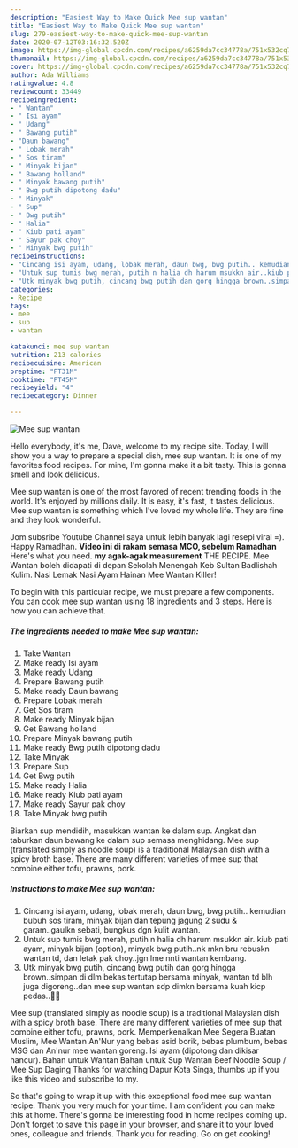 ```yaml
---
description: "Easiest Way to Make Quick Mee sup wantan"
title: "Easiest Way to Make Quick Mee sup wantan"
slug: 279-easiest-way-to-make-quick-mee-sup-wantan
date: 2020-07-12T03:16:32.520Z
image: https://img-global.cpcdn.com/recipes/a6259da7cc34778a/751x532cq70/mee-sup-wantan-resipi-foto-utama.jpg
thumbnail: https://img-global.cpcdn.com/recipes/a6259da7cc34778a/751x532cq70/mee-sup-wantan-resipi-foto-utama.jpg
cover: https://img-global.cpcdn.com/recipes/a6259da7cc34778a/751x532cq70/mee-sup-wantan-resipi-foto-utama.jpg
author: Ada Williams
ratingvalue: 4.8
reviewcount: 33449
recipeingredient:
- " Wantan"
- " Isi ayam"
- " Udang"
- " Bawang putih"
- "Daun bawang"
- " Lobak merah"
- " Sos tiram"
- " Minyak bijan"
- " Bawang holland"
- " Minyak bawang putih"
- " Bwg putih dipotong dadu"
- " Minyak"
- " Sup"
- " Bwg putih"
- " Halia"
- " Kiub pati ayam"
- " Sayur pak choy"
- " Minyak bwg putih"
recipeinstructions:
- "Cincang isi ayam, udang, lobak merah, daun bwg, bwg putih.. kemudian bubuh sos tiram, minyak bijan dan tepung jagung 2 sudu &amp; garam..gaulkn sebati, bungkus dgn kulit wantan."
- "Untuk sup tumis bwg merah, putih n halia dh harum msukkn air..kiub pati ayam, minyak bijan (option), minyak bwg putih..nk mkn bru rebuskn wantan td, dan letak pak choy..jgn lme nnti wantan kembang."
- "Utk minyak bwg putih, cincang bwg putih dan gorg hingga brown..simpan di dlm bekas tertutap bersama minyak, wantan td blh juga digoreng..dan mee sup wantan sdp dimkn bersama kuah kicp pedas..👍🏻"
categories:
- Recipe
tags:
- mee
- sup
- wantan

katakunci: mee sup wantan 
nutrition: 213 calories
recipecuisine: American
preptime: "PT31M"
cooktime: "PT45M"
recipeyield: "4"
recipecategory: Dinner

---
```



![Mee sup wantan](https://img-global.cpcdn.com/recipes/a6259da7cc34778a/751x532cq70/mee-sup-wantan-resipi-foto-utama.jpg)

Hello everybody, it's me, Dave, welcome to my recipe site. Today, I will show you a way to prepare a special dish, mee sup wantan. It is one of my favorites food recipes. For mine, I'm gonna make it a bit tasty. This is gonna smell and look delicious.

Mee sup wantan is one of the most favored of recent trending foods in the world. It's enjoyed by millions daily. It is easy, it's fast, it tastes delicious. Mee sup wantan is something which I've loved my whole life. They are fine and they look wonderful.

Jom subsribe Youtube Channel saya untuk lebih banyak lagi resepi viral =). Happy Ramadhan. **Video ini di rakam semasa MCO, sebelum Ramadhan** Here&#39;s what you need. **my agak-agak measurement** THE RECIPE. Mee Wantan boleh didapati di depan Sekolah Menengah Keb Sultan Badlishah Kulim. Nasi Lemak Nasi Ayam Hainan Mee Wantan Killer!


To begin with this particular recipe, we must prepare a few components. You can cook mee sup wantan using 18 ingredients and 3 steps. Here is how you can achieve that.

<!--inarticleads1-->

##### The ingredients needed to make Mee sup wantan:

1. Take  Wantan
1. Make ready  Isi ayam
1. Make ready  Udang
1. Prepare  Bawang putih
1. Make ready Daun bawang
1. Prepare  Lobak merah
1. Get  Sos tiram
1. Make ready  Minyak bijan
1. Get  Bawang holland
1. Prepare  Minyak bawang putih
1. Make ready  Bwg putih dipotong dadu
1. Take  Minyak
1. Prepare  Sup
1. Get  Bwg putih
1. Make ready  Halia
1. Make ready  Kiub pati ayam
1. Make ready  Sayur pak choy
1. Take  Minyak bwg putih


Biarkan sup mendidih, masukkan wantan ke dalam sup. Angkat dan taburkan daun bawang ke dalam sup semasa menghidang. Mee sup (translated simply as noodle soup) is a traditional Malaysian dish with a spicy broth base. There are many different varieties of mee sup that combine either tofu, prawns, pork. 

<!--inarticleads2-->

##### Instructions to make Mee sup wantan:

1. Cincang isi ayam, udang, lobak merah, daun bwg, bwg putih.. kemudian bubuh sos tiram, minyak bijan dan tepung jagung 2 sudu &amp; garam..gaulkn sebati, bungkus dgn kulit wantan.
1. Untuk sup tumis bwg merah, putih n halia dh harum msukkn air..kiub pati ayam, minyak bijan (option), minyak bwg putih..nk mkn bru rebuskn wantan td, dan letak pak choy..jgn lme nnti wantan kembang.
1. Utk minyak bwg putih, cincang bwg putih dan gorg hingga brown..simpan di dlm bekas tertutap bersama minyak, wantan td blh juga digoreng..dan mee sup wantan sdp dimkn bersama kuah kicp pedas..👍🏻


Mee sup (translated simply as noodle soup) is a traditional Malaysian dish with a spicy broth base. There are many different varieties of mee sup that combine either tofu, prawns, pork. Memperkenalkan Mee Segera Buatan Muslim, Mee Wantan An&#39;Nur yang bebas asid borik, bebas plumbum, bebas MSG dan An&#39;nur mee wantan goreng. Isi ayam (dipotong dan dikisar hancur). Bahan untuk Wantan Bahan untuk Sup Wantan  Beef Noodle Soup / Mee Sup Daging Thanks for watching Dapur Kota Singa, thumbs up if you like this video and subscribe to my. 

So that's going to wrap it up with this exceptional food mee sup wantan recipe. Thank you very much for your time. I am confident you can make this at home. There's gonna be interesting food in home recipes coming up. Don't forget to save this page in your browser, and share it to your loved ones, colleague and friends. Thank you for reading. Go on get cooking!
